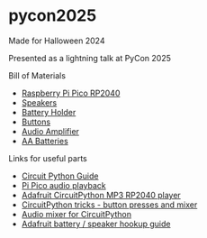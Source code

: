 # pycon2025

Made for Halloween 2024

Presented as a lightning talk at PyCon 2025

Bill of Materials

- [Raspberry Pi Pico RP2040](https://www.amazon.com/gp/product/B09437S9X4)
- [Speakers](https://www.amazon.com/dp/B0BM5L4PQD)
- [Battery Holder](https://www.amazon.com/dp/B09V7VPKWC)
- [Buttons](https://www.amazon.com/dp/B08SKJ6V7Z)
- [Audio Amplifier](https://www.amazon.com/dp/B0BG2F3LMP)
- [AA Batteries](https://www.amazon.com/dp/B00MNV8E0C)

Links for useful parts

- [Circuit Python Guide](https://learn.adafruit.com/welcome-to-circuitpython/overview)
- [Pi Pico audio playback](https://embeddedcomputing.com/technology/processing/interface-io/simple-mp3-audio-playback-with-raspberry-pi-pico)
- [Adafruit CircuitPython MP3 RP2040 player](https://learn.adafruit.com/mp3-playback-rp2040/pico-mp3)
- [CircuitPython tricks - button presses and mixer](https://github.com/todbot/circuitpython-tricks)
- [Audio mixer for CircuitPython](https://docs.circuitpython.org/en/latest/shared-bindings/audiomixer/index.html)
- [Adafruit battery / speaker hookup guide](https://learn.adafruit.com/soundbox-rp2040/circuit-diagram)
